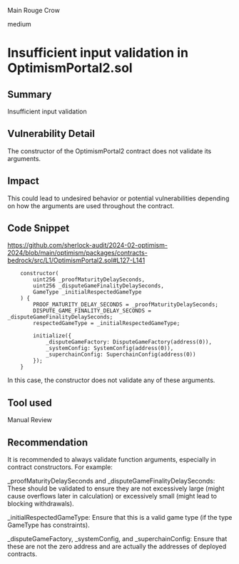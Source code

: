 Main Rouge Crow

medium

# Insufficient input validation in OptimismPortal2.sol

## Summary

Insufficient input validation

## Vulnerability Detail

The constructor of the OptimismPortal2 contract does not validate its arguments.

## Impact

 This could lead to undesired behavior or potential vulnerabilities depending on how the arguments are used throughout the contract.


## Code Snippet

https://github.com/sherlock-audit/2024-02-optimism-2024/blob/main/optimism/packages/contracts-bedrock/src/L1/OptimismPortal2.sol#L127-L141

```solidity
    constructor(
        uint256 _proofMaturityDelaySeconds,
        uint256 _disputeGameFinalityDelaySeconds,
        GameType _initialRespectedGameType
    ) {
        PROOF_MATURITY_DELAY_SECONDS = _proofMaturityDelaySeconds;
        DISPUTE_GAME_FINALITY_DELAY_SECONDS = _disputeGameFinalityDelaySeconds;
        respectedGameType = _initialRespectedGameType;

        initialize({
            _disputeGameFactory: DisputeGameFactory(address(0)),
            _systemConfig: SystemConfig(address(0)),
            _superchainConfig: SuperchainConfig(address(0))
        });
    }
```
In this case, the constructor does not validate any of these arguments.

## Tool used

Manual Review

## Recommendation

It is recommended to always validate function arguments, especially in contract constructors. For example:

_proofMaturityDelaySeconds and _disputeGameFinalityDelaySeconds: These should be validated to ensure they are not excessively large (might cause overflows later in calculation) or excessively small (might lead to blocking withdrawals).

_initialRespectedGameType: Ensure that this is a valid game type (if the type GameType has constraints).

_disputeGameFactory, _systemConfig, and _superchainConfig: Ensure that these are not the zero address and are actually the addresses of deployed contracts.


